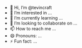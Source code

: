 - 👋 Hi, I’m @tevincraft
- 👀 I’m interested in ...
- 🌱 I’m currently learning ...
- 💞️ I’m looking to collaborate on ...
- 📫 How to reach me ...
- 😄 Pronouns: ...
- ⚡ Fun fact: ...

<!---
tevincraft/tevincraft is a ✨ special ✨ repository because its `README.md` (this file) appears on your GitHub profile.
You can click the Preview link to take a look at your changes.
--->
